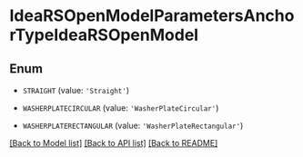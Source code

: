 # IdeaRSOpenModelParametersAnchorTypeIdeaRSOpenModel


## Enum

* `STRAIGHT` (value: `'Straight'`)

* `WASHERPLATECIRCULAR` (value: `'WasherPlateCircular'`)

* `WASHERPLATERECTANGULAR` (value: `'WasherPlateRectangular'`)

[[Back to Model list]](../README.md#documentation-for-models) [[Back to API list]](../README.md#documentation-for-api-endpoints) [[Back to README]](../README.md)


